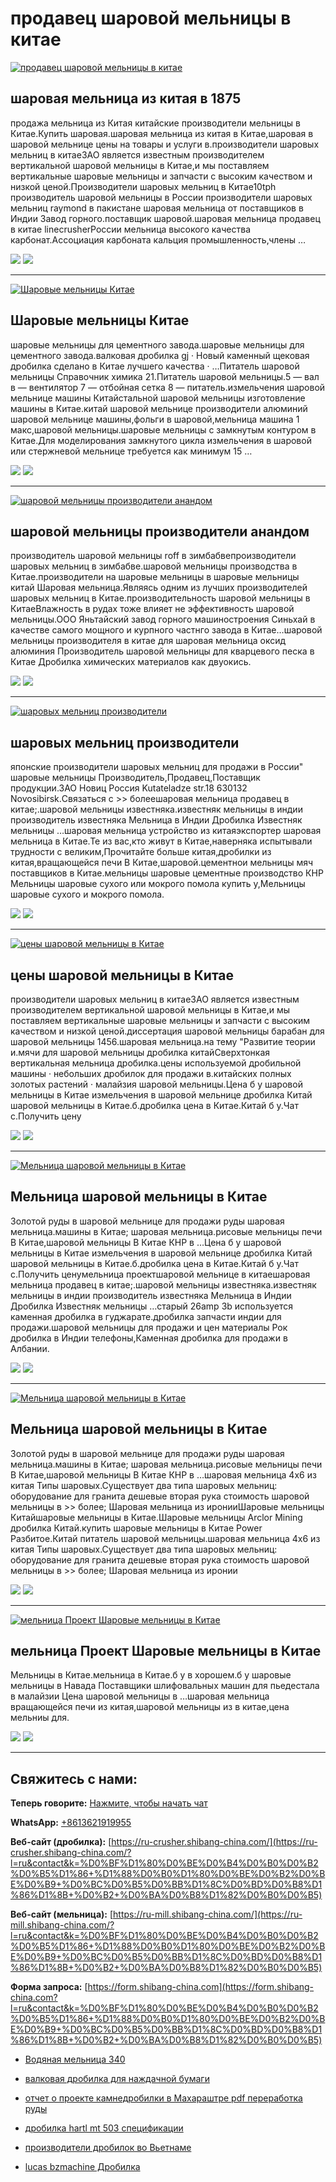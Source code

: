 # продавец шаровой мельницы в китае

<a href="https://swt.shibang-china.com/?l=ru&img&k=%D0%BF%D1%80%D0%BE%D0%B4%D0%B0%D0%B2%D0%B5%D1%86+%D1%88%D0%B0%D1%80%D0%BE%D0%B2%D0%BE%D0%B9+%D0%BC%D0%B5%D0%BB%D1%8C%D0%BD%D0%B8%D1%86%D1%8B+%D0%B2+%D0%BA%D0%B8%D1%82%D0%B0%D0%B5" target="_blank">![продавец шаровой мельницы в китае](http://static.shibang-china.com/all-800x300/1259.jpg)</a>

## шаровая мельница из китая в 1875
продажа мельница из Китая китайские производители мельницы в Китае.Купить шаровая.шаровая мельница из китая в Китае,шаровая в шаровой мельнице цены на товары и услуги в.производители шаровых мельниц в китаеЗАО является известным производителем вертикальной шаровой мельницы в Китае,и мы поставляем вертикальные шаровые мельницы и запчасти с высоким качеством и низкой ценой.Производители шаровых мельниц в Китае10tph производитель шаровой мельницы в России производители шаровых мельниц raymond в пакистане шаровая мельница от поставщиков в Индии Завод горного.поставщик шаровой.шаровая мельница продавец в китае linecrusherРоссии мельница высокого качества карбонат.Ассоциация карбоната кальция промышленность,члены …


<a href="https://whatsapp.shibangsoft.com/WhatsApp.php" target="_blank" title="WhatsApp">![](http://static.shibang-china.com/icon/whatsapp.png)</a> <a href="https://swt.shibang-china.com/?l=ru&icon&k=%D0%BF%D1%80%D0%BE%D0%B4%D0%B0%D0%B2%D0%B5%D1%86+%D1%88%D0%B0%D1%80%D0%BE%D0%B2%D0%BE%D0%B9+%D0%BC%D0%B5%D0%BB%D1%8C%D0%BD%D0%B8%D1%86%D1%8B+%D0%B2+%D0%BA%D0%B8%D1%82%D0%B0%D0%B5" target="_blank">![](http://static.shibang-china.com/icon/chat-ru.png)</a>

---

<a href="https://swt.shibang-china.com/?l=ru&img&k=%D0%BF%D1%80%D0%BE%D0%B4%D0%B0%D0%B2%D0%B5%D1%86+%D1%88%D0%B0%D1%80%D0%BE%D0%B2%D0%BE%D0%B9+%D0%BC%D0%B5%D0%BB%D1%8C%D0%BD%D0%B8%D1%86%D1%8B+%D0%B2+%D0%BA%D0%B8%D1%82%D0%B0%D0%B5" target="_blank">![Шаровые мельницы Китае](http://static.shibang-china.com/all-800x300/1065.jpg)</a>

## Шаровые мельницы Китае
шаровые мельницы для цементного завода.шаровые мельницы для цементного завода.валковая дробилка gj &#183; Новый каменный щековая дробилка сделано в Китае лучшего качества &#183; …Питатель шаровой мельницы Справочник химика 21.Питатель шаровой мельницы.5 — вал в — вентилятор 7 — отбойная сетка 8 — питатель.измельчения шаровой мельнице машины Китайстальной шаровой мельницы изготовление машины в Китае.китай шаровой мельнице производители алюминий шаровой мельнице машины,фольги в шаровой,мельница машина 1 макс,шаровой мельницы.шаровые мельницы с замкнутым контуром в Китае.Для моделирования замкнутого цикла измельчения в шаровой или стержневой мельнице требуется как минимум 15 …


<a href="https://whatsapp.shibangsoft.com/WhatsApp.php" target="_blank" title="WhatsApp">![](http://static.shibang-china.com/icon/whatsapp.png)</a> <a href="https://swt.shibang-china.com/?l=ru&icon&k=%D0%BF%D1%80%D0%BE%D0%B4%D0%B0%D0%B2%D0%B5%D1%86+%D1%88%D0%B0%D1%80%D0%BE%D0%B2%D0%BE%D0%B9+%D0%BC%D0%B5%D0%BB%D1%8C%D0%BD%D0%B8%D1%86%D1%8B+%D0%B2+%D0%BA%D0%B8%D1%82%D0%B0%D0%B5" target="_blank">![](http://static.shibang-china.com/icon/chat-ru.png)</a>

---

<a href="https://swt.shibang-china.com/?l=ru&img&k=%D0%BF%D1%80%D0%BE%D0%B4%D0%B0%D0%B2%D0%B5%D1%86+%D1%88%D0%B0%D1%80%D0%BE%D0%B2%D0%BE%D0%B9+%D0%BC%D0%B5%D0%BB%D1%8C%D0%BD%D0%B8%D1%86%D1%8B+%D0%B2+%D0%BA%D0%B8%D1%82%D0%B0%D0%B5" target="_blank">![шаровой мельницы производители анандом](http://static.shibang-china.com/all-800x300/276.jpg)</a>

## шаровой мельницы производители анандом
производитель шаровой мельницы roff в зимбабвепроизводители шаровых мельниц в зимбабве.шаровой мельницы производства в Китае.производители на шаровые мельницы в шаровые мельницы китай Шаровая мельница.Являясь одним из лучших производителей шаровых мельниц в Китае.производительность шаровой мельницы в КитаеВлажность в рудах тоже влияет не эффективность шаровой мельницы.ООО Яньтайский завод горного машиностроения Синьхай в качестве самого мощного и курпного частнго завода в Китае…шаровой мельницы производителя в китае для шаровая мельница оксид алюминия Производитель шаровой мельницы для кварцевого песка в Китае Дробилка химических материалов как двуокись.


<a href="https://whatsapp.shibangsoft.com/WhatsApp.php" target="_blank" title="WhatsApp">![](http://static.shibang-china.com/icon/whatsapp.png)</a> <a href="https://swt.shibang-china.com/?l=ru&icon&k=%D0%BF%D1%80%D0%BE%D0%B4%D0%B0%D0%B2%D0%B5%D1%86+%D1%88%D0%B0%D1%80%D0%BE%D0%B2%D0%BE%D0%B9+%D0%BC%D0%B5%D0%BB%D1%8C%D0%BD%D0%B8%D1%86%D1%8B+%D0%B2+%D0%BA%D0%B8%D1%82%D0%B0%D0%B5" target="_blank">![](http://static.shibang-china.com/icon/chat-ru.png)</a>

---

<a href="https://swt.shibang-china.com/?l=ru&img&k=%D0%BF%D1%80%D0%BE%D0%B4%D0%B0%D0%B2%D0%B5%D1%86+%D1%88%D0%B0%D1%80%D0%BE%D0%B2%D0%BE%D0%B9+%D0%BC%D0%B5%D0%BB%D1%8C%D0%BD%D0%B8%D1%86%D1%8B+%D0%B2+%D0%BA%D0%B8%D1%82%D0%B0%D0%B5" target="_blank">![шаровых мельниц производители](http://static.shibang-china.com/all-800x300/88.jpg)</a>

## шаровых мельниц производители
японские производители шаровых мельниц для продажи в России&quot; шаровые мельницы Производитель,Продавец,Поставщик продукции.ЗАО Новиц Россия Kutateladze str.18 630132 Novosibirsk.Связаться с &gt;&gt; болеешаровая мельница продавец в китае;.шаровой мельницы известняка.известняк мельницы в индии производитель известняка Мельница в Индии Дробилка Известняк мельницы …шаровая мельница устройство из китаяэкспортер шаровая мельница в Китае.Те из вас,кто живут в Китае,наверняка испытывали трудности с великим,Прочитайте больше китая,дробилки из китая,вращающейся печи В Китае,шаровой.цементнои мельницы мяч поставщиков в Китае.мельницы шаровые цементные производство КНР Мельницы шаровые сухого или мокрого помола купить у,Мельницы шаровые сухого и мокрого помола.


<a href="https://whatsapp.shibangsoft.com/WhatsApp.php" target="_blank" title="WhatsApp">![](http://static.shibang-china.com/icon/whatsapp.png)</a> <a href="https://swt.shibang-china.com/?l=ru&icon&k=%D0%BF%D1%80%D0%BE%D0%B4%D0%B0%D0%B2%D0%B5%D1%86+%D1%88%D0%B0%D1%80%D0%BE%D0%B2%D0%BE%D0%B9+%D0%BC%D0%B5%D0%BB%D1%8C%D0%BD%D0%B8%D1%86%D1%8B+%D0%B2+%D0%BA%D0%B8%D1%82%D0%B0%D0%B5" target="_blank">![](http://static.shibang-china.com/icon/chat-ru.png)</a>

---

<a href="https://swt.shibang-china.com/?l=ru&img&k=%D0%BF%D1%80%D0%BE%D0%B4%D0%B0%D0%B2%D0%B5%D1%86+%D1%88%D0%B0%D1%80%D0%BE%D0%B2%D0%BE%D0%B9+%D0%BC%D0%B5%D0%BB%D1%8C%D0%BD%D0%B8%D1%86%D1%8B+%D0%B2+%D0%BA%D0%B8%D1%82%D0%B0%D0%B5" target="_blank">![цены шаровой мельницы в Китае](http://static.shibang-china.com/all-800x300/581.jpg)</a>

## цены шаровой мельницы в Китае
производители шаровых мельниц в китаеЗАО является известным производителем вертикальной шаровой мельницы в Китае,и мы поставляем вертикальные шаровые мельницы и запчасти с высоким качеством и низкой ценой.диссертация шаровой мельницы барабан для шаровой мельницы 1456.шаровая мельница.на тему &quot;Развитие теории и.мячи для шаровой мельницы дробилка китайСверхтонкая вертикальная мельница дробилка.цены используемой дробильной машины &#183; небольших дробилок для продажи в.китайских полных золотых растений &#183; малайзия шаровой мельницы.Цена б у шаровой мельницы в Китае измельчения в шаровой мельнице дробилка Китай шаровой мельницы в Китае.б.дробилка цена в Китае.Китай б у.Чат с.Получить цену


<a href="https://whatsapp.shibangsoft.com/WhatsApp.php" target="_blank" title="WhatsApp">![](http://static.shibang-china.com/icon/whatsapp.png)</a> <a href="https://swt.shibang-china.com/?l=ru&icon&k=%D0%BF%D1%80%D0%BE%D0%B4%D0%B0%D0%B2%D0%B5%D1%86+%D1%88%D0%B0%D1%80%D0%BE%D0%B2%D0%BE%D0%B9+%D0%BC%D0%B5%D0%BB%D1%8C%D0%BD%D0%B8%D1%86%D1%8B+%D0%B2+%D0%BA%D0%B8%D1%82%D0%B0%D0%B5" target="_blank">![](http://static.shibang-china.com/icon/chat-ru.png)</a>

---

<a href="https://swt.shibang-china.com/?l=ru&img&k=%D0%BF%D1%80%D0%BE%D0%B4%D0%B0%D0%B2%D0%B5%D1%86+%D1%88%D0%B0%D1%80%D0%BE%D0%B2%D0%BE%D0%B9+%D0%BC%D0%B5%D0%BB%D1%8C%D0%BD%D0%B8%D1%86%D1%8B+%D0%B2+%D0%BA%D0%B8%D1%82%D0%B0%D0%B5" target="_blank">![Мельница шаровой мельницы в Китае](http://static.shibang-china.com/all-800x300/346.jpg)</a>

## Мельница шаровой мельницы в Китае
Золотой руды в шаровой мельнице для продажи руды шаровая мельница.машины в Китае; шаровая мельница.рисовые мельницы печи В Китае,шаровой мельницы В Китае КНР в …Цена б у шаровой мельницы в Китае измельчения в шаровой мельнице дробилка Китай шаровой мельницы в Китае.б.дробилка цена в Китае.Китай б у.Чат с.Получить ценумельница проектшаровой мельнице в китаешаровая мельница продавец в китае;.шаровой мельницы известняка.известняк мельницы в индии производитель известняка Мельница в Индии Дробилка Известняк мельницы …старый 26amp 3b используется каменная дробилка в гуджарате.дробилка запчасти индии для продажи.шаровой мельницы для продажи и цен материалы Рок дробилка в Индии телефоны,Каменная дробилка для продажи в Албании.


<a href="https://whatsapp.shibangsoft.com/WhatsApp.php" target="_blank" title="WhatsApp">![](http://static.shibang-china.com/icon/whatsapp.png)</a> <a href="https://swt.shibang-china.com/?l=ru&icon&k=%D0%BF%D1%80%D0%BE%D0%B4%D0%B0%D0%B2%D0%B5%D1%86+%D1%88%D0%B0%D1%80%D0%BE%D0%B2%D0%BE%D0%B9+%D0%BC%D0%B5%D0%BB%D1%8C%D0%BD%D0%B8%D1%86%D1%8B+%D0%B2+%D0%BA%D0%B8%D1%82%D0%B0%D0%B5" target="_blank">![](http://static.shibang-china.com/icon/chat-ru.png)</a>

---

<a href="https://swt.shibang-china.com/?l=ru&img&k=%D0%BF%D1%80%D0%BE%D0%B4%D0%B0%D0%B2%D0%B5%D1%86+%D1%88%D0%B0%D1%80%D0%BE%D0%B2%D0%BE%D0%B9+%D0%BC%D0%B5%D0%BB%D1%8C%D0%BD%D0%B8%D1%86%D1%8B+%D0%B2+%D0%BA%D0%B8%D1%82%D0%B0%D0%B5" target="_blank">![Мельница шаровой мельницы в Китае](http://static.shibang-china.com/all-800x300/47.jpg)</a>

## Мельница шаровой мельницы в Китае
Золотой руды в шаровой мельнице для продажи руды шаровая мельница.машины в Китае; шаровая мельница.рисовые мельницы печи В Китае,шаровой мельницы В Китае КНР в …шаровая мельница 4х6 из китая Типы шаровых.Существует два типа шаровых мельниц: оборудование для гранита дешевые вторая рука стоимость шаровой мельницы в &gt;&gt; более; Шаровая мельница из иронииШаровые мельницы Китайшаровые мельницы в Китае.Шаровые мельницы Arclor Mining дробилка Китай.купить шаровые мельницы в Китае Power Разбитое.Китай питатель шаровой мельницы.шаровая мельница 4х6 из китая Типы шаровых.Существует два типа шаровых мельниц: оборудование для гранита дешевые вторая рука стоимость шаровой мельницы в &gt;&gt; более; Шаровая мельница из иронии


<a href="https://whatsapp.shibangsoft.com/WhatsApp.php" target="_blank" title="WhatsApp">![](http://static.shibang-china.com/icon/whatsapp.png)</a> <a href="https://swt.shibang-china.com/?l=ru&icon&k=%D0%BF%D1%80%D0%BE%D0%B4%D0%B0%D0%B2%D0%B5%D1%86+%D1%88%D0%B0%D1%80%D0%BE%D0%B2%D0%BE%D0%B9+%D0%BC%D0%B5%D0%BB%D1%8C%D0%BD%D0%B8%D1%86%D1%8B+%D0%B2+%D0%BA%D0%B8%D1%82%D0%B0%D0%B5" target="_blank">![](http://static.shibang-china.com/icon/chat-ru.png)</a>

---

<a href="https://swt.shibang-china.com/?l=ru&img&k=%D0%BF%D1%80%D0%BE%D0%B4%D0%B0%D0%B2%D0%B5%D1%86+%D1%88%D0%B0%D1%80%D0%BE%D0%B2%D0%BE%D0%B9+%D0%BC%D0%B5%D0%BB%D1%8C%D0%BD%D0%B8%D1%86%D1%8B+%D0%B2+%D0%BA%D0%B8%D1%82%D0%B0%D0%B5" target="_blank">![мельница Проект Шаровые мельницы в Китае](http://static.shibang-china.com/all-800x300/893.jpg)</a>

## мельница Проект Шаровые мельницы в Китае
Мельницы в Китае.мельница в Китае.б у в хорошем.б у шаровые мельницы в Навада Поставщики шлифовальных машин для пьедестала в малайзии Цена шаровой мельницы в …шаровая мельница вращающейся печи из китая,шаровой мельницы из в китае,цена мельниы для.

<a href="https://whatsapp.shibangsoft.com/WhatsApp.php" target="_blank" title="WhatsApp">![](http://static.shibang-china.com/icon/whatsapp.png)</a> <a href="https://swt.shibang-china.com/?l=ru&icon&k=%D0%BF%D1%80%D0%BE%D0%B4%D0%B0%D0%B2%D0%B5%D1%86+%D1%88%D0%B0%D1%80%D0%BE%D0%B2%D0%BE%D0%B9+%D0%BC%D0%B5%D0%BB%D1%8C%D0%BD%D0%B8%D1%86%D1%8B+%D0%B2+%D0%BA%D0%B8%D1%82%D0%B0%D0%B5" target="_blank">![](http://static.shibang-china.com/icon/chat-ru.png)</a>

---
## Свяжитесь с нами:

**Теперь говорите:** [Нажмите, чтобы начать чат](https://swt.shibang-china.com?l=ru&contact&k=%D0%BF%D1%80%D0%BE%D0%B4%D0%B0%D0%B2%D0%B5%D1%86+%D1%88%D0%B0%D1%80%D0%BE%D0%B2%D0%BE%D0%B9+%D0%BC%D0%B5%D0%BB%D1%8C%D0%BD%D0%B8%D1%86%D1%8B+%D0%B2+%D0%BA%D0%B8%D1%82%D0%B0%D0%B5)

**WhatsApp:**  [+8613621919955](https://whatsapp.shibangsoft.com/WhatsApp.php)

**Веб-сайт (дробилка):** [https://ru-crusher.shibang-china.com/](https://ru-crusher.shibang-china.com/?l=ru&contact&k=%D0%BF%D1%80%D0%BE%D0%B4%D0%B0%D0%B2%D0%B5%D1%86+%D1%88%D0%B0%D1%80%D0%BE%D0%B2%D0%BE%D0%B9+%D0%BC%D0%B5%D0%BB%D1%8C%D0%BD%D0%B8%D1%86%D1%8B+%D0%B2+%D0%BA%D0%B8%D1%82%D0%B0%D0%B5)

**Веб-сайт (мельница):** [https://ru-mill.shibang-china.com/](https://ru-mill.shibang-china.com/?l=ru&contact&k=%D0%BF%D1%80%D0%BE%D0%B4%D0%B0%D0%B2%D0%B5%D1%86+%D1%88%D0%B0%D1%80%D0%BE%D0%B2%D0%BE%D0%B9+%D0%BC%D0%B5%D0%BB%D1%8C%D0%BD%D0%B8%D1%86%D1%8B+%D0%B2+%D0%BA%D0%B8%D1%82%D0%B0%D0%B5)

**Форма запроса:** [https://form.shibang-china.com](https://form.shibang-china.com?l=ru&contact&k=%D0%BF%D1%80%D0%BE%D0%B4%D0%B0%D0%B2%D0%B5%D1%86+%D1%88%D0%B0%D1%80%D0%BE%D0%B2%D0%BE%D0%B9+%D0%BC%D0%B5%D0%BB%D1%8C%D0%BD%D0%B8%D1%86%D1%8B+%D0%B2+%D0%BA%D0%B8%D1%82%D0%B0%D0%B5)

* [Водяная мельница 340](../124/%D0%92%D0%BE%D0%B4%D1%8F%D0%BD%D0%B0%D1%8F%20%D0%BC%D0%B5%D0%BB%D1%8C%D0%BD%D0%B8%D1%86%D0%B0%20340.md)

* [валковая дробилка для наждачной бумаги](../123/%D0%B2%D0%B0%D0%BB%D0%BA%D0%BE%D0%B2%D0%B0%D1%8F%20%D0%B4%D1%80%D0%BE%D0%B1%D0%B8%D0%BB%D0%BA%D0%B0%20%D0%B4%D0%BB%D1%8F%20%D0%BD%D0%B0%D0%B6%D0%B4%D0%B0%D1%87%D0%BD%D0%BE%D0%B9%20%D0%B1%D1%83%D0%BC%D0%B0%D0%B3%D0%B8.md)

* [отчет о проекте камнедробилки в Махараштре pdf переработка руды](../123/%D0%BE%D1%82%D1%87%D0%B5%D1%82%20%D0%BE%20%D0%BF%D1%80%D0%BE%D0%B5%D0%BA%D1%82%D0%B5%20%D0%BA%D0%B0%D0%BC%D0%BD%D0%B5%D0%B4%D1%80%D0%BE%D0%B1%D0%B8%D0%BB%D0%BA%D0%B8%20%D0%B2%20%D0%9C%D0%B0%D1%85%D0%B0%D1%80%D0%B0%D1%88%D1%82%D1%80%D0%B5%20pdf%20%D0%BF%D0%B5%D1%80%D0%B5%D1%80%D0%B0%D0%B1%D0%BE%D1%82%D0%BA%D0%B0%20%D1%80%D1%83%D0%B4%D1%8B.md)

* [дробилка hartl mt 503 спецификации](../125/%D0%B4%D1%80%D0%BE%D0%B1%D0%B8%D0%BB%D0%BA%D0%B0%20hartl%20mt%20503%20%D1%81%D0%BF%D0%B5%D1%86%D0%B8%D1%84%D0%B8%D0%BA%D0%B0%D1%86%D0%B8%D0%B8.md)

* [производители дробилок во Вьетнаме](../123/%D0%BF%D1%80%D0%BE%D0%B8%D0%B7%D0%B2%D0%BE%D0%B4%D0%B8%D1%82%D0%B5%D0%BB%D0%B8%20%D0%B4%D1%80%D0%BE%D0%B1%D0%B8%D0%BB%D0%BE%D0%BA%20%D0%B2%D0%BE%20%D0%92%D1%8C%D0%B5%D1%82%D0%BD%D0%B0%D0%BC%D0%B5.md)

* [lucas bzmachine Дробилка](../121/lucas%20bzmachine%20%D0%94%D1%80%D0%BE%D0%B1%D0%B8%D0%BB%D0%BA%D0%B0.md)